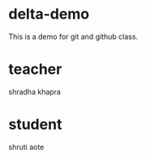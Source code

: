 # delta-demo
This is a demo for git and github class.

# teacher
shradha khapra
# student
shruti aote